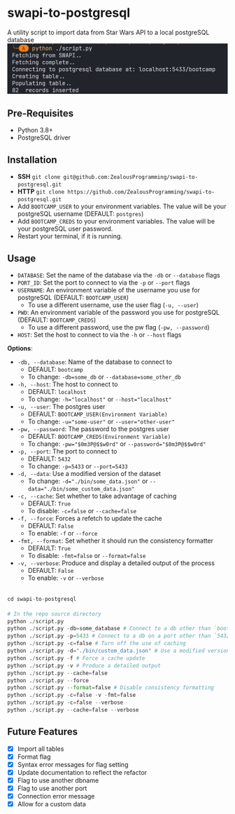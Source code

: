 # swapi-to-postgresql
A utility script to import data from Star Wars API to a local postgreSQL database
![Showcase Image](/screenshots/Capture.PNG)

## Pre-Requisites
- Python 3.8+
- PostgreSQL driver

## Installation
- __SSH__
	`git clone git@github.com:ZealousProgramming/swapi-to-postgresql.git`
- __HTTP__
	`git clone https://github.com/ZealousProgramming/swapi-to-postgresql.git`
- Add `BOOTCAMP_USER` to your environment variables. The value will be your postgreSQL username (DEFAULT: `postgres`)
- Add `BOOTCAMP_CREDS` to your environment variables. The value will be your postgreSQL user password.
- Restart your terminal, if it is running.

## Usage
- `DATABASE`: Set the name of the database via the `-db` or `--database` flags
- `PORT_ID`: Set the port to connect to via the `-p` or `--port` flags
- `USERNAME`: An environment variable of the username you use for postgreSQL (DEFAULT: `BOOTCAMP_USER`)
	- To use a different username, use the user flag (`-u, --user`)
- `PWD`: An environment variable of the password you use for postgreSQL (DEFAULT: `BOOTCAMP_CREDS`)
	- To use a different password, use the pw flag (`-pw, --password`)
- `HOST`: Set the host to connect to via the `-h` or `--host` flags



__Options__: 
- `-db, --database`: Name of the database to connect to
	- DEFAULT: `bootcamp`
	- To change: `-db=some_db` or `--database=some_other_db`
- `-h, --host`: The host to connect to 
	- DEFAULT: `localhost`
	- To change: `-h="localhost"` or `--host="localhost"`
- `-u, --user`: The postgres user
	- DEFAULT: `BOOTCAMP_USER(Environment Variable)`
	- To change: `-u="some-user"` or `--user="other-user"`
- `-pw, --password`: The password to the postgres user
	- DEFAULT: `BOOTCAMP_CREDS(Environment Variable)`
	- To change: `-pw="$0m3P@$$w0rd"` or `--password="$0m3P@$$w0rd"`
- `-p, --port`: The port to connect to
	- DEFAULT: `5432`
	- To change: `-p=5433` or `--port=5433`
- `-d, --data`: Use a modified version of the dataset
	- To change: `-d="./bin/some_data.json"` or `--data="./bin/some_custom_data.json"`
- `-c, --cache`: Set whether to take advantage of caching
	- DEFAULT: `True`
	- To disable: `-c=false` or `--cache=false` 
- `-f, --force`: Forces a refetch to update the cache
	- DEFAULT: `False`
	- To enable: `-f` or `--force`
- `-fmt, --format`: Set whether it should run the consistency formatter
	- DEFAULT: `True`
	- To disable: `-fmt=false` or `--format=false`
- `-v, --verbose`: Produce and display a detailed output of the process
	- DEFAULT: `False`
	- To enable: `-v` or `--verbose`
``` python

cd swapi-to-postgresql

# In the repo source directory
python ./script.py
python ./script.py -db=some_database # Connect to a db other than `bootcamp`
python ./script.py -p=5433 # Connect to a db on a port other than `5432`
python ./script.py -c=false # Turn off the use of caching
python ./script.py -d="./bin/custom_data.json" # Use a modified version of the dataset
python ./script.py -f # Force a cache update
python ./script.py -v # Produce a detailed output
python ./script.py --cache=false
python ./script.py --force
python ./script.py --format=false # Disable consistency formatting
python ./script.py -c=false -v -fmt=false
python ./script.py -c=false --verbose
python ./script.py --cache=false --verbose
```

## Future Features
- [x] Import all tables
- [x] Format flag
- [x] Syntax error messages for flag setting
- [x] Update documentation to reflect the refactor
- [x] Flag to use another dbname
- [x] Flag to use another port
- [x] Connection error message
- [x] Allow for a custom data